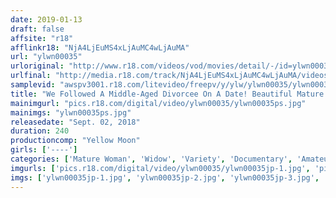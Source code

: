 ```yaml
---
date: 2019-01-13
draft: false
affsite: "r18"
afflinkr18: "NjA4LjEuMS4xLjAuMC4wLjAuMA"
url: "ylwn00035"
urloriginal: "http://www.r18.com/videos/vod/movies/detail/-/id=ylwn00035"
urlfinal: "http://media.r18.com/track/NjA4LjEuMS4xLjAuMC4wLjAuMA/videos/vod/movies/detail/-/id=ylwn00035"
samplevid: "awspv3001.r18.com/litevideo/freepv/y/ylw/ylwn00035/ylwn00035_dmb_w.mp4"
title: "We Followed A Middle-Aged Divorcee On A Date! Beautiful Mature Woman Babes In Their Forties And Fifties Who Still Want To Fuck 4 Hours"
mainimgurl: "pics.r18.com/digital/video/ylwn00035/ylwn00035ps.jpg"
mainimgs: "ylwn00035ps.jpg"
releasedate: "Sept. 02, 2018"
duration: 240
productioncomp: "Yellow Moon"
girls: ['----']
categories: ['Mature Woman', 'Widow', 'Variety', 'Documentary', 'Amateur', 'Over 4 Hours']
imgurls: ['pics.r18.com/digital/video/ylwn00035/ylwn00035jp-1.jpg', 'pics.r18.com/digital/video/ylwn00035/ylwn00035jp-2.jpg', 'pics.r18.com/digital/video/ylwn00035/ylwn00035jp-3.jpg', 'pics.r18.com/digital/video/ylwn00035/ylwn00035jp-4.jpg', 'pics.r18.com/digital/video/ylwn00035/ylwn00035jp-5.jpg', 'pics.r18.com/digital/video/ylwn00035/ylwn00035jp-6.jpg', 'pics.r18.com/digital/video/ylwn00035/ylwn00035jp-7.jpg', 'pics.r18.com/digital/video/ylwn00035/ylwn00035jp-8.jpg', 'pics.r18.com/digital/video/ylwn00035/ylwn00035jp-9.jpg', 'pics.r18.com/digital/video/ylwn00035/ylwn00035jp-10.jpg', 'pics.r18.com/digital/video/ylwn00035/ylwn00035jp-11.jpg', 'pics.r18.com/digital/video/ylwn00035/ylwn00035jp-12.jpg', 'pics.r18.com/digital/video/ylwn00035/ylwn00035jp-13.jpg', 'pics.r18.com/digital/video/ylwn00035/ylwn00035jp-14.jpg', 'pics.r18.com/digital/video/ylwn00035/ylwn00035jp-15.jpg', 'pics.r18.com/digital/video/ylwn00035/ylwn00035jp-16.jpg', 'pics.r18.com/digital/video/ylwn00035/ylwn00035jp-17.jpg', 'pics.r18.com/digital/video/ylwn00035/ylwn00035jp-18.jpg', 'pics.r18.com/digital/video/ylwn00035/ylwn00035jp-19.jpg', 'pics.r18.com/digital/video/ylwn00035/ylwn00035jp-20.jpg']
imgs: ['ylwn00035jp-1.jpg', 'ylwn00035jp-2.jpg', 'ylwn00035jp-3.jpg', 'ylwn00035jp-4.jpg', 'ylwn00035jp-5.jpg', 'ylwn00035jp-6.jpg', 'ylwn00035jp-7.jpg', 'ylwn00035jp-8.jpg', 'ylwn00035jp-9.jpg', 'ylwn00035jp-10.jpg', 'ylwn00035jp-11.jpg', 'ylwn00035jp-12.jpg', 'ylwn00035jp-13.jpg', 'ylwn00035jp-14.jpg', 'ylwn00035jp-15.jpg', 'ylwn00035jp-16.jpg', 'ylwn00035jp-17.jpg', 'ylwn00035jp-18.jpg', 'ylwn00035jp-19.jpg', 'ylwn00035jp-20.jpg']
---
```

